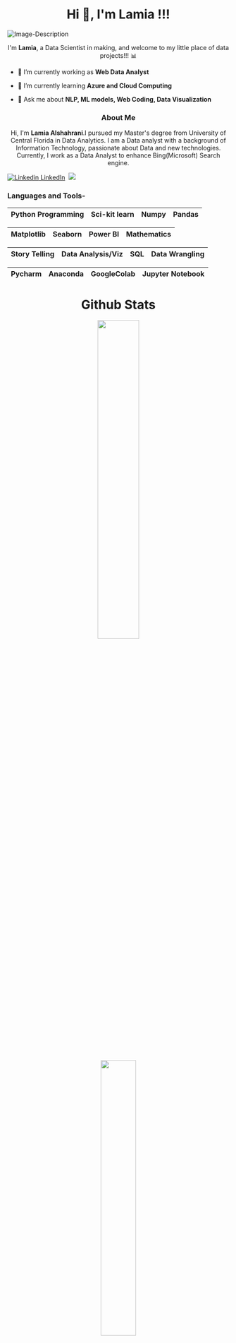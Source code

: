 <h1 align="center">Hi 👋, I'm Lamia !!!</h1>

<p align="center">

![Image-Description](https://i.pinimg.com/originals/92/a4/6b/92a46b0686ee6bd468c57364d1128bfc.gif)

<p align = "center">
  I'm <b>Lamia</b>, a Data Scientist in making, and welcome to my little place of data projects!!! 📊
</p> 



- 🔭 I’m currently working as **Web Data Analyst**

- 🌱 I’m currently learning **Azure and Cloud Computing**

- 💬 Ask me about **NLP, ML models, Web Coding, Data Visualization**




<h3 align="center">About Me</h3>
<p align="center">
  Hi, I'm <b>Lamia Alshahrani</b>.I pursued my Master's degree from University of Central Florida in Data Analytics. I am a Data analyst with a background of Information Technology, passionate about Data and new technologies. Currently, I work as a Data Analyst to enhance Bing(Microsoft) Search engine.
  </p>

[![Linkedin](https://i.stack.imgur.com/gVE0j.png) LinkedIn](https://www.linkedin.com/in/m-juneja/)&nbsp; ![](https://Visitor-badge.glitch.me/badge?page_id=m-juneja-code.profileviews-badge)

### Languages and Tools-


| Python  Programming | Sci-kit learn | Numpy | Pandas |
| :---: | :---: | :---: | :---: |


| Matplotlib | Seaborn | Power BI | Mathematics | 
| :---: | :---: | :---: | :---: | 

| Story Telling | Data Analysis/Viz | SQL | Data Wrangling | 
| :---: | :---: | :---: | :---: | 

| Pycharm | Anaconda | GoogleColab | Jupyter Notebook | 
| :---: | :---: | :---: | :---: | 


<h1 align="center">Github Stats</h1>
 <div align="center" >
<img width="43%" src="https://github-readme-stats.vercel.app/api?username=lamiaalsh&theme=tokyonight&show_icons=true"> <br>
 <img width="40%" src="https://github-readme-stats.vercel.app/api/top-langs/?username=lamiaalsh&layout=compact&theme=tokyonight">
</div> 
